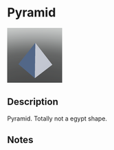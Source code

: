 # Pyramid

![Pyramid](../Cropped_Blocks/Building_Blocks/Pyramid.png)

## Description
<!-- Write a description for this block -->
Pyramid. Totally not a egypt shape.

## Notes
<!-- Any extra notes -->